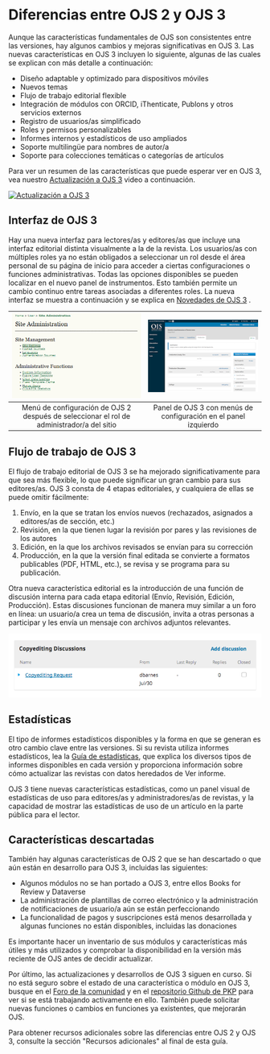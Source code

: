 # Diferencias entre OJS 2 y OJS 3

Aunque las características fundamentales de OJS son consistentes entre las versiones, hay algunos cambios y mejoras significativas en OJS 3. Las nuevas características en OJS 3 incluyen lo siguiente, algunas de las cuales se explican con más detalle a continuación:

- Diseño adaptable y optimizado para dispositivos móviles
- Nuevos temas
- Flujo de trabajo editorial flexible
- Integración de módulos con ORCID, iThenticate, Publons y otros servicios externos
- Registro de usuarios/as simplificado
- Roles y permisos personalizables
- Informes internos y estadísticos de uso ampliados
- Soporte multilingüe para nombres de autor/a
- Soporte para colecciones temáticas o categorías de artículos

Para ver un resumen de las características que puede esperar ver en OJS 3, vea nuestro [Actualización a OJS 3](https://youtu.be/DKYBlzoz-NU) video a continuación.

[![Actualización a OJS 3](https://i9.ytimg.com/vi_webp/DKYBlzoz-NU/mqdefault.webp?v=60f733ec&sqp=CMzr3IcG&rs=AOn4CLAi_DqtwAUBakOVmHVCgeRyIpWPBg)](https://youtu.be/DKYBlzoz-NU)

## Interfaz de OJS 3

Hay una nueva interfaz para lectores/as y editores/as que incluye una interfaz editorial distinta visualmente a la de la revista. Los usuarios/as con múltiples roles ya no están obligados a seleccionar un rol desde el área personal de su página de inicio para acceder a ciertas configuraciones o funciones administrativas. Todas las opciones disponibles se pueden localizar en el nuevo panel de instrumentos. Esto también permite un cambio continuo entre tareas asociadas a diferentes roles. La nueva interfaz se muestra a continuación y se explica en [Novedades de OJS 3](https://docs.pkp.sfu.ca/learning-ojs/es/introduction#novedades-en-ojs-31) .

![](./assets/ojs-2-settings.png) | ![](./assets/ojs-3-dashboard.png)
:---: | :---:
Menú de configuración de OJS 2 después de seleccionar el rol de administrador/a del sitio | Panel de OJS 3 con menús de configuración en el panel izquierdo

## Flujo de trabajo de OJS 3

El flujo de trabajo editorial de OJS 3 se ha mejorado significativamente para que sea más flexible, lo que puede significar un gran cambio para sus editores/as. OJS 3 consta de 4 etapas editoriales, y cualquiera de ellas se puede omitir fácilmente:

1. Envío, en la que se tratan los envíos nuevos (rechazados, asignados a editores/as de sección, etc.)
2. Revisión, en la que tienen lugar la revisión por pares y las revisiones de los autores
3. Edición, en la que los archivos revisados se envían para su corrección
4. Producción, en la que la versión final editada se convierte a formatos publicables (PDF, HTML, etc.), se revisa y se programa para su publicación.

Otra nueva característica editorial es la introducción de una función de discusión interna para cada etapa editorial (Envío, Revisión, Edición, Producción). Estas discusiones funcionan de manera muy similar a un foro en línea: un usuario/a crea un tema de discusión, invita a otras personas a participar y les envía un mensaje con archivos adjuntos relevantes.

![](./assets/ojs-3-discussions.png)

## Estadísticas

El tipo de informes estadísticos disponibles y la forma en que se generan es otro cambio clave entre las versiones. Si su revista utiliza informes estadísticos, lea la [Guía de estadísticas](https://docs.pkp.sfu.ca/admin-guide/en/statistics), que explica los diversos tipos de informes disponibles en cada versión y proporciona información sobre cómo actualizar las revistas con datos heredados de Ver informe.

OJS 3 tiene nuevas características estadísticas, como un panel visual de estadísticas de uso para editores/as y administradores/as de revistas, y la capacidad de mostrar las estadísticas de uso de un artículo en la parte pública para el lector.

## Características descartadas

También hay algunas características de OJS 2 que se han descartado o que aún están en desarrollo para OJS 3, incluidas las siguientes:

- Algunos módulos no se han portado a OJS 3, entre ellos Books for Review y Dataverse
- La administración de plantillas de correo electrónico y la administración de notificaciones de usuario/a aún se están perfeccionando
- La funcionalidad de pagos y suscripciones está menos desarrollada y algunas funciones no están disponibles, incluidas las donaciones

Es importante hacer un inventario de sus módulos y características más útiles y más utilizados y comprobar la disponibilidad en la versión más reciente de OJS antes de decidir actualizar.

Por último, las actualizaciones y desarrollos de OJS 3 siguen en curso. Si no está seguro sobre el estado de una característica o módulo en OJS 3, busque en el [Foro de la comunidad](https://forum.pkp.sfu.ca/) y en el [repositorio Github de PKP](https://github.com/pkp/pkp-lib/issues) para ver si se está trabajando activamente en ello. También puede solicitar nuevas funciones o cambios en funciones ya existentes, que mejorarán OJS.

Para obtener recursos adicionales sobre las diferencias entre OJS 2 y OJS 3, consulte la sección "Recursos adicionales" al final de esta guía.
